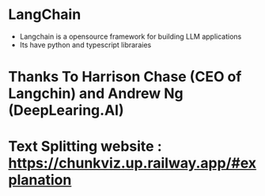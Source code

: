 # LangChain
 - Langchain is a opensource framework for building LLM applications
 - Its have python and typescript libraraies
 

# Thanks To Harrison Chase (CEO of Langchin) and Andrew Ng (DeepLearing.AI)

# Text Splitting website  : https://chunkviz.up.railway.app/#explanation